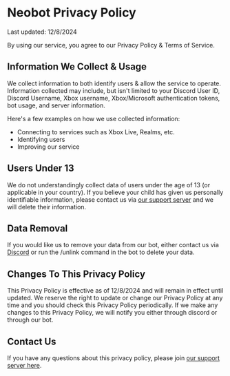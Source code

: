 # Neobot Privacy Policy
Last updated: 12/8/2024

By using our service, you agree to our Privacy Policy & Terms of Service.

## Information We Collect & Usage
We collect information to both identify users & allow the service to operate. Information collected may include, but isn't limited to your Discord User ID, Discord Username, Xbox username, Xbox/Microsoft authentication tokens, bot usage, and server information.

Here's a few examples on how we use collected information:
- Connecting to services such as Xbox Live, Realms, etc.
- Identifying users
- Improving our service

## Users Under 13
We do not understandingly collect data of users under the age of 13 (or applicable in your country). If you believe your child has given us personally identifiable information, please contact us via [our support server](https://discord.gg/ENvK3mHGCR) and we will delete their information.

## Data Removal
If you would like us to remove your data from our bot, either contact us via [Discord](https://discord.gg/ENvK3mHGCR) or run the /unlink command in the bot to delete your data.

## Changes To This Privacy Policy
This Privacy Policy is effective as of 12/8/2024 and will remain in effect until updated. We reserve the right to update or change our Privacy Policy at any time and you should check this Privacy Policy periodically. If we make any changes to this Privacy Policy, we will notify you either through discord or through our bot.

## Contact Us
If you have any questions about this privacy policy, please join [our support server here](https://discord.gg/ENvK3mHGCR).
